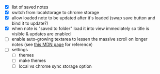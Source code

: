 * [x] list of saved notes
* [x] switch from localstorage to chrome storage
* [x] allow loaded note to be updated after it's loaded (swap save button and bind it to update?)
* [x] when note is "saved to folder" load it into view immediately so title is visible & updates are enabled
* [ ] enable auto-growing textarea to lessen the massive scroll on longer notes (see [this MDN page](https://developer.mozilla.org/en/docs/Web/API/HTMLTextAreaElement#Autogrowing_textarea_example) for reference)
* [ ] settings
	* [ ] themes
	* [ ] make themes
	* [ ] local vs chrome sync storage option
